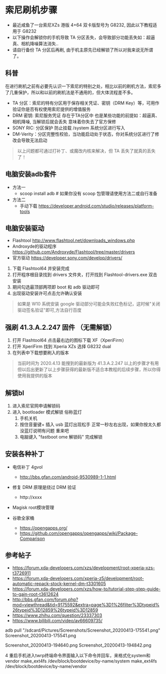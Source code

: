 # 索尼刷机步骤
+ 最近咸鱼了一台索尼XZs 港版 4+64 双卡版型号为 G8232, 因此以下教程适用于 G8232
+ 以下操作会解锁你的手机导致 TA 分区丢失，会导致部分功能丢失如：超逼真、相机降噪算法消失..
+ 请自行备份 TA 分区后再刷, 由于机主原先已经解锁了所以对我来说无所谓了。

## 科普

在进行刷机之前有必要先认识一下索尼的特别之处，相比以前的刷机方法，索尼多了几重保护，所以和以前的刷机法是不通用的，但大体流程差不多。

+ TA 分区：索尼的特有分区用于保存相关凭证、密钥（DRM Key）等，可用作验证你是否有权使用索尼提供的增值服务
+ DRM 密钥: 索尼服务凭证 存在于TA分区中 也是某些功能的前提如：超逼真、相机降噪, 当解锁后就会丢失 意味着你失去了官方保修
+ SONY RIC: 分区保护 防止挂载 /system 系统分区进行写入
+ DM-Verity：分区完整性校验，当功能启动处于状态，你对系统分区进行了修改会导致无法启动

>以上问题都可通过打补丁、或魔改内核来解决，但 TA 丢失了就真的丢失了！


## 电脑安装adb套件
+ 方法一 
    + scoop install adb    # 如果你没有 scoop 包管理请使用方法二或自行准备
+ 方法二 
    + 手动下载 https://developer.android.com/studio/releases/platform-tools

## 电脑安装驱动
+ Flashtool http://www.flashtool.net/downloads_windows.php
+ Androxyde的驱动程序 https://github.com/Androxyde/Flashtool/tree/master/drivers  
+ 官方驱动 https://developer.sony.com/develop/drivers/

1. 下载 Flashtool64 并安装完成
1. 打开程序根目录找到 drivers 文件夹，打开找到 Flashtool-drivers.exe 双击安装
2. 期间勾选最顶部两项即 boot 和 adb 驱动即可
3. 出现驱动安装许可点击允许确认安装
>如果是 W10 系统安装 google 驱动部分可能会失败红色标记，这时候"关闭驱动签名验证"即可,方法自行百度



## 强刷 41.3.A.2.247 固件 （无需解锁）
1. 打开 Flashtool64 点击最右边的图标下载 XF（XperiFirm）
2. 打开 XperiFirm 找到 Xperia XZs 选择 G8232 dual
3. 在列表中下载想要刷入的版本
   
>当前时间为 2020.4.13 能搜到的最新版为 41.3.A.2.247 以上的步骤才有用  
>但以后出更新了以上步骤获得的最新版不适合本教程的后续步骤，所以你得使用我提供的版本

## 解锁bl
1. 进入索尼官网申请解锁码
1. 进入 bootloader 模式解锁 俗称蓝灯
    1. 手机关机
    1. 按住音量键+ 插入 usb 蓝灯出现松手 正常一秒左右出现，如果你按太久都没蓝灯说明有问题 重来吧
    1. 电脑键入 "fastboot ome 解锁码" 完成解锁

## 安装各种补丁
+ 电信补丁 4gvol
  + http://bbs.gfan.com/android-9530989-1-1.html

+ 修复 DRM 原理是绕过 DRM 验证
  + http://xxxx

+ Magisk root模块管理


+ 谷歌全家桶
  + https://opengapps.org/
  + https://github.com/opengapps/opengapps/wiki/Package-Comparison





## 参考帖子
+ https://forum.xda-developers.com/xzs/development/root-xperia-xzs-t3726911
+ https://forum.xda-developers.com/xperia-z5/development/root-automatic-repack-stock-kernel-dm-t3301605
+ https://forum.xda-developers.com/xzs/how-to/tutorial-step-step-guide-to-gain-root-t3612624
+ http://bbs.gfan.com/forum.php?mod=viewthread&tid=9175592&extra=page%3D1%26filter%3Dtypeid%26typeid%3D12859%26typeid%3D12859
+ https://www.zhihu.com/question/23337303
+ https://www.bilibili.com/video/av66609735/






adb pull "/sdcard/Pictures/Screenshots/Screenshot_20200413-175541.png" Screenshot_20200413-175541.png 


  Screenshot_20200413-194640.png  Screenshot_20200413-194842.png



4 重启手机进入twrp终端命令界面输入以下命令并回车，来格式化system和vendor
make_ext4fs /dev/block/bootdevice/by-name/system
make_ext4fs /dev/block/bootdevice/by-name/vendor